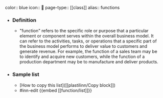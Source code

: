 color:: blue
icon:: 👔
page-type:: [[class]]
alias:: functions

- ### Definition 
  - "function" refers to the specific role or purpose that a particular element or component serves within the overall business model. It can refer to the activities, tasks, or operations that a specific part of the business model performs to deliver value to customers and generate revenue. For example, the function of a sales team may be to identify and acquire new customers, while the function of a production department may be to manufacture and deliver products.
- ### Sample list
  - [How to copy this list]([[plastilinn/Copy block]])
  - #inn-edit {{embed [[function/list]]}}


